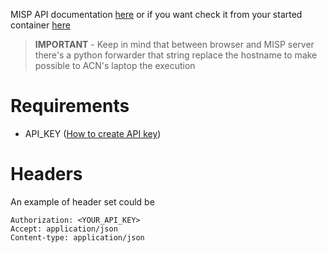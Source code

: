MISP API documentation [here](https://www.misp-project.org/openapi) or if you want check it from your started container [here](https://localhost:8443/api/openapi)

>**IMPORTANT** - Keep in mind that between browser and MISP server there's a python forwarder that string replace the hostname to make possible to ACN's laptop the execution

# Requirements

- API_KEY ([How to create API key](./create_api_key.md))

# Headers

An example of header set could be
```
Authorization: <YOUR_API_KEY> 
Accept: application/json
Content-type: application/json
```
